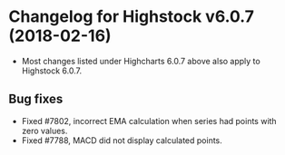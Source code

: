 # Changelog for Highstock v6.0.7 (2018-02-16)
        
- Most changes listed under Highcharts 6.0.7 above also apply to Highstock 6.0.7.

## Bug fixes
- Fixed #7802, incorrect EMA calculation when series had points with zero values.
- Fixed #7788, MACD did not display calculated points.